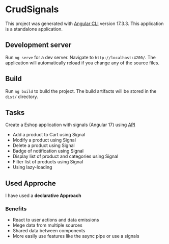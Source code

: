 # CrudSignals

This project was generated with [Angular CLI](https://github.com/angular/angular-cli) version 17.3.3.
This application is a standalone application.

## Development server

Run `ng serve` for a dev server. Navigate to `http://localhost:4200/`. The application will automatically reload if you change any of the source files.

## Build

Run `ng build` to build the project. The build artifacts will be stored in the `dist/` directory.

## Tasks

Create a Eshop application with signals (Angular 17) using [API](https://fakestoreapi.com/products/)

* Add a product to Cart  using Signal
* Modify a product using Signal
* Delete a product using Signal
* Badge of notification using Signal
* Display list of product and categories using Signal
* Filter list of products using Signal
* Using lazy-loading 

## Used Approche

I have used a __declarative Approach__

### Benefits

* React to user actions and data emissions
* Mege data from multiple sources
* Shared data between components
* More easily use features like the async pipe or use a signals
